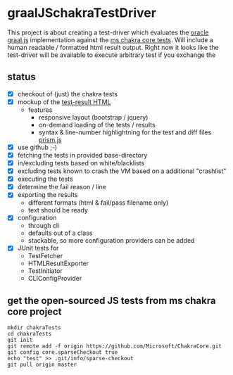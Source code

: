 # graalJSchakraTestDriver
This project is about creating a test-driver which evaluates the [oracle graal.js](http://www.oracle.com/technetwork/oracle-labs/program-languages/overview/index.html) implementation against the [ms chakra core tests](https://github.com/Microsoft/ChakraCore).
Will include a human readable / formatted html result output.
Right now it looks like the test-driver will be available to execute arbitrary test if you exchange the 

## status
- [x] checkout of (just) the chakra tests
- [x] mockup of the [test-result HTML](https://rawgit.com/dmnk/graalJSchakraTestDriver/master/data/resultExample.html)
  - features
    - responsive layout (bootstrap / jquery)
    - on-demand loading of the tests / results
    - syntax & line-number highlightning for the test and diff files [prism.js](http://prismjs.com/download.html)
- [x] use github ;-)
- [x] fetching the tests in provided base-directory
- [x] in/excluding tests based on white/blacklists
- [x] excluding tests known to crash the VM based on a additional "crashlist"
- [x] executing the tests
- [x] determine the fail reason / line
- [x] exporting the results
  - different formats (html & fail/pass filename only)
  - text should be ready
 - [x] configuration
  	- through cli
  	- defaults out of a class
  	- stackable, so more configuration providers can be added 
- [x] JUnit tests for
	- TestFetcher
	- HTMLResultExporter
	- TestInitiator
	- CLIConfigProvider
  
## get the open-sourced JS tests from ms chakra core project
```
mkdir chakraTests
cd chakraTests
git init
git remote add -f origin https://github.com/Microsoft/ChakraCore.git
git config core.sparseCheckout true
echo "test" >> .git/info/sparse-checkout
git pull origin master
```
